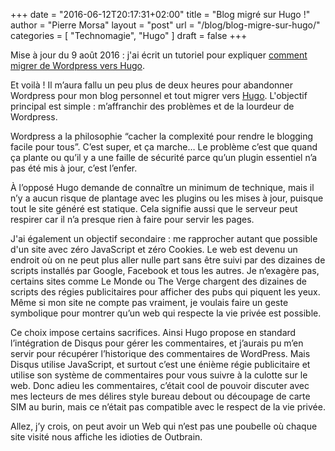 +++
date       = "2016-06-12T20:17:31+02:00"
title      = "Blog migré sur Hugo !"
author     = "Pierre Morsa"
layout     = "post"
url        = "/blog/blog-migre-sur-hugo/"
categories = [ "Technomagie", "Hugo" ]
draft      = false
+++

Mise à jour du 9 août 2016 : j'ai écrit un tutoriel pour expliquer [comment migrer de Wordpress vers Hugo][lnk_1].
 
Et voilà ! Il m’aura fallu un peu plus de deux heures pour abandonner Wordpress pour mon blog personnel et tout migrer vers [Hugo][1]. L'objectif principal est simple : m’affranchir des problèmes et de la lourdeur de Wordpress.

Wordpress a la philosophie “cacher la complexité pour rendre le blogging facile pour tous”. C’est super, et ça marche… Le problème c’est que quand ça plante ou qu’il y a une faille de sécurité parce qu’un plugin essentiel n’a pas été mis à jour, c’est l’enfer.

À l’opposé Hugo demande de connaître un minimum de technique, mais il n’y a aucun risque de plantage avec les plugins ou les mises à jour, puisque tout le site généré est statique. Cela signifie aussi que le serveur peut respirer car il n’a presque rien à faire pour servir les pages.

J'ai également un objectif secondaire : me rapprocher autant que possible d'un site avec zéro JavaScript et zéro Cookies. Le web est devenu un endroit où on ne peut plus aller nulle part sans être suivi par des dizaines de scripts installés par Google, Facebook et tous les autres. Je n’exagère pas, certains sites comme Le Monde ou The Verge chargent des dizaines de scripts des régies publicitaires pour afficher des pubs qui piquent les yeux. Même si mon site ne compte pas vraiment, je voulais faire un geste symbolique pour montrer qu’un web qui respecte la vie privée est possible.

Ce choix impose certains sacrifices. Ainsi Hugo propose en standard l’intégration de Disqus pour gérer les commentaires, et j’aurais pu m’en servir pour récupérer l’historique des commentaires de WordPress. Mais Disqus utilise JavaScript, et surtout c’est une énième régie publicitaire et utilise son système de commentaires pour vous suivre à la culotte sur le web. Donc adieu les commentaires, c’était cool de pouvoir discuter avec mes lecteurs de mes délires style bureau debout ou découpage de carte SIM au burin, mais ce n’était pas compatible avec le respect de la vie privée.

Allez, j’y crois, on peut avoir un Web qui n’est pas une poubelle où chaque site visité nous affiche les idioties de Outbrain.

[1]: http://gohugo.io
[lnk_1]: /post/2016-08-08-comment-migrer-un-blog-wordpress-sous-hugo/